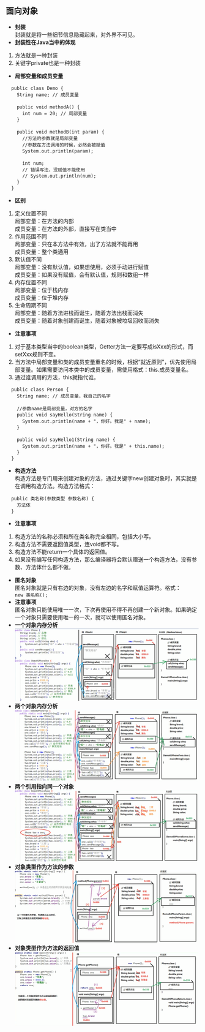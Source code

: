## 面向对象
- **封装**  
封装就是将一些细节信息隐藏起来，对外界不可见。
- **封装性在Java当中的体现**
1. 方法就是一种封装
2. 关键字private也是一种封装
- **局部变量和成员变量**
```
  public class Demo {
    String name; // 成员变量
    
    public void methodA() {
      int num = 20; // 局部变量
    }
    
    public void methodB(int param) {
      //方法的参数就是局部变量
      //参数在方法调用的时候，必然会被赋值
      System.out.println(param);
      
      int num;
      // 错误写法，没赋值不能使用
      // System.out.println(num);
    }
  }
```
- **区别**
1. 定义位置不同  
局部变量：在方法的内部  
成员变量：在方法的外部，直接写在类当中
2. 作用范围不同  
局部变量：只在本方法中有效，出了方法就不能再用  
成员变量：整个类通用
3. 默认值不同  
局部变量：没有默认值，如果想使用，必须手动进行赋值  
成员变量：如果没有赋值，会有默认值，规则和数组一样
4. 内存位置不同  
局部变量：位于栈内存  
成员变量：位于堆内存
5. 生命周期不同  
局部变量：随着方法进栈而诞生，随着方法出栈而消失  
成员变量：随着对象创建而诞生，随着对象被垃圾回收而消失
- **注意事项**
1. 对于基本类型当中的boolean类型，Getter方法一定要写成isXxx的形式，而setXxx规则不变。  
2. 当方法中局部变量和类的成员变量重名的时候，根据“就近原则”，优先使用局部变量。如果需要访问本类中的成员变量，需使用格式：this.成员变量名。
3. 通过谁调用的方法，this就指代谁。
```
  public class Person {
    String name; // 成员变量，我自己的名字
    
    //参数name是局部变量，对方的名字
    public void sayHello(String name) {
      System.out.println(name + "，你好。我是" + name);
    }
    
    public void sayHello1(String name) {
      System.out.println(name + "，你好。我是" + this.name);
    }
  }
```
- **构造方法**  
构造方法是专门用来创建对象的方法，通过关键字new创建对象时，其实就是在调用构造方法。构造方法格式：
```
  public 类名称(参数类型 参数名称) {
    方法体
  }
```
- **注意事项**
1. 构造方法的名称必须和所在类名称完全相同，包括大小写。
2. 构造方法不需要返回值类型，连void都不写。
3. 构造方法不能return一个具体的返回值。
4. 如果没有编写任何构造方法，那么编译器将会默认赠送一个构造方法，没有参数、方法体什么都不做。
- **匿名对象**  
匿名对象就是只有右边的对象，没有左边的名字和赋值运算符。格式：  
`new 类名称();`  
- **注意事项**  
匿名对象只能使用唯一一次，下次再使用不得不再创建一个新对象。如果确定一个对象只需要使用唯一的一次，就可以使用匿名对象。
- **一个对象内存分析** 
![](./Pics/对象1.png)
- **两个对象内存分析**
![](./Pics/对象2.png)
- **两个引用指向同一个对象**
![](./Pics/对象3.png)
- **对象类型作为方法的参数**
![](./Pics/对象4.png)
- **对象类型作为方法的返回值**
![](./Pics/对象5.png)
